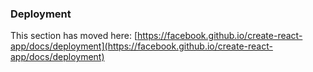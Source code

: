 ### Deployment

This section has moved here: [https://facebook.github.io/create-react-app/docs/deployment](https://facebook.github.io/create-react-app/docs/deployment)
